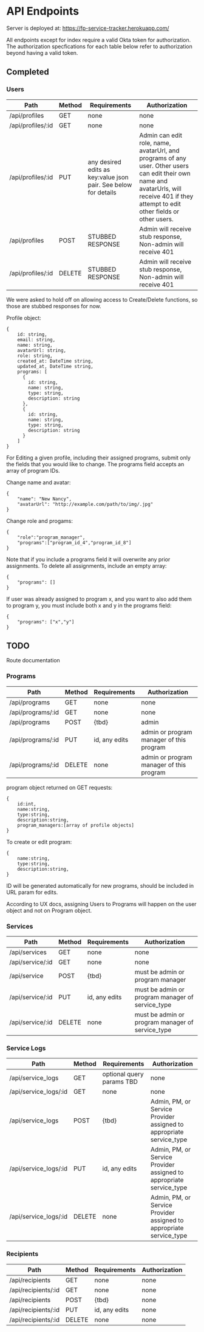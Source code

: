 # API Endpoints
Server is deployed at: https://fp-service-tracker.herokuapp.com/

All endpoints except for index require a valid Okta token for authorization. The authorization specfications for each table below refer to authorization beyond having a valid token.

## Completed
### Users
Path|Method|Requirements|Authorization
---|-----|-------------|-----
/api/profiles| GET | none | none
/api/profiles/:id| GET | none | none
/api/profiles/:id| PUT | any desired edits as key:value json pair. See below for details | Admin can edit role, name, avatarUrl, and programs of any user. Other users can edit their own name and avatarUrls, will receive 401 if they attempt to edit other fields or other users. 
/api/profiles|POST| STUBBED RESPONSE | Admin will receive stub response, Non-admin will receive 401
/api/profiles/:id| DELETE | STUBBED RESPONSE | Admin will receive stub response, Non-admin will receive 401

We were asked to hold off on allowing access to Create/Delete functions, so those are stubbed responses for now. 

Profile object:
```
{
    id: string,
    email: string,
    name: string,
    avatarUrl: string,
    role: string,
    created_at: DateTime string,
    updated_at, DateTime string,
    programs: [
      {
        id: string,
        name: string,
        type: string,
        description: string
      },
      {
        id: string,
        name: string,
        type: string,
        description: string
      }
    ]
}
```

For Editing a given profile, including their assigned programs, submit only the fields that you would like to change. The programs field accepts an array of program IDs. 

Change name and avatar:
```
{
    "name": "New Nancy",
    "avatarUrl": "http://example.com/path/to/img/.jpg"
}
```
Change role and progams:
```
{
    "role":"program_manager",
    "programs":["program_id_4","program_id_8"]
}
```
Note that if you include a programs field it will overwrite any prior assignments. To delete all assignments, include an empty array:
```
{
    "programs": []
}
```
If user was already assigned to program x, and you want to also add them to program y, you must include both x and y in the programs field:
```
{
    "programs": ["x","y"]
}
```
## TODO
Route documentation

### Programs
Path|Method|Requirements|Authorization
---|-----|-------------|-----
/api/programs| GET | none | none
/api/programs/:id| GET | none | none
/api/programs|POST| {tbd}| admin
/api/programs/:id| PUT | id, any edits | admin or program manager of this program 
/api/programs/:id| DELETE | none | admin or program manager of this program 

program object returned on GET requests:
```
{
    id:int,
    name:string,
    type:string,
    description:string,
    program_managers:[array of profile objects]
}
```
To create or edit program:
```
{
    name:string,
    type:string,
    description:string,
}
```
ID will be generated automatically for new programs, should be included in URL param for edits. 

According to UX docs, assigning Users to Programs will happen on the user object and not on Program object.

### Services
Path|Method|Requirements|Authorization
---|-----|-------------|-----
/api/services| GET | none | none
/api/service/:id| GET | none | none
/api/service|POST| {tbd}| must be admin or program manager
/api/service/:id| PUT | id, any edits | must be admin or program manager of service_type
/api/service/:id| DELETE | none | must be admin or program manager of service_type

### Service Logs
Path|Method|Requirements|Authorization
---|-----|-------------|-----
/api/service_logs| GET | optional query params TBD | none
/api/service_logs/:id| GET | none | none
/api/service_logs|POST| {tbd}| Admin, PM, or Service Provider assigned to appropriate service_type 
/api/service_logs/:id| PUT | id, any edits | Admin, PM, or Service Provider assigned to appropriate service_type 
/api/service_logs/:id| DELETE | none | Admin, PM, or Service Provider assigned to appropriate service_type 

### Recipients
Path|Method|Requirements|Authorization
---|-----|-------------|-----
/api/recipients| GET | none | none
/api/recipients/:id| GET | none | none
/api/recipients|POST| {tbd}| none
/api/recipients/:id| PUT | id, any edits | none
/api/recipients/:id| DELETE | none | none
